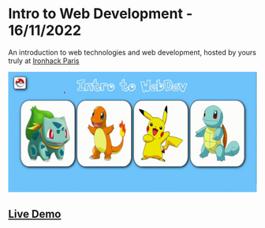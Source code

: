 # Intro to Web Development - 16/11/2022

An introduction to web technologies and web development, hosted by yours truly at [Ironhack Paris](https://www.ironhack.com/en/paris)

![Intro to WebDev demo](/intro-to-webdev-demo.gif)

## [Live Demo](https://haroun-b.github.io/intro-to-webdev)